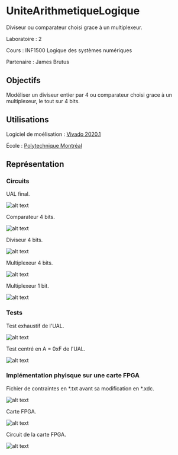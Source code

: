 # UniteArithmetiqueLogique

Diviseur ou comparateur choisi grace à un multiplexeur.

Laboratoire : 2

Cours : INF1500 Logique des systèmes numériques

Partenaire : James Brutus


## Objectifs

Modéliser un diviseur entier par 4 ou comparateur choisi grace à un multiplexeur, le tout sur 4 bits.

## Utilisations
Logiciel de moélisation : [Vivado 2020.1](https://www.xilinx.com/support/download.html)

École : [Polytechnique Montréal](https://www.polymtl.ca)


## Représentation

### Circuits

UAL final.

![alt text](https://github.com/TritzA/UAL/blob/main/images/UAL.PNG)

Comparateur 4 bits.

![alt text](https://github.com/TritzA/UAL/blob/main/images/CMP_4B.PNG)

Diviseur 4 bits.

![alt text](https://github.com/TritzA/UAL/blob/main/images/DIV_4B.PNG)

Multiplexeur 4 bits.

![alt text](https://github.com/TritzA/UAL/blob/main/images/MUX_2_1_4B.PNG)

Multiplexeur 1 bit.

![alt text](https://github.com/TritzA/UAL/blob/main/images/MUX_2_1_1B.PNG)

### Tests

Test exhaustif de l'UAL.

![alt text](https://github.com/TritzA/UAL/blob/main/images/exhaustif.PNG)

Test centré en A = 0xF de l'UAL.

![alt text](https://github.com/TritzA/UAL/blob/main/images/a_vaut_f.PNG)

### Implémentation phyisque sur une carte FPGA

Fichier de contraintes en *.txt avant sa modification en *.xdc.

![alt text](https://github.com/TritzA/UniteArithmetiqueLogique/blob/main/images/contraintes.PNG)

Carte FPGA.

![alt text](https://github.com/TritzA/UniteArithmetiqueLogique/blob/main/images/Nexys4.jpg)

Circuit de la carte FPGA.

![alt text](https://github.com/TritzA/UniteArithmetiqueLogique/blob/main/images/Mapping_Nexys4.png)
